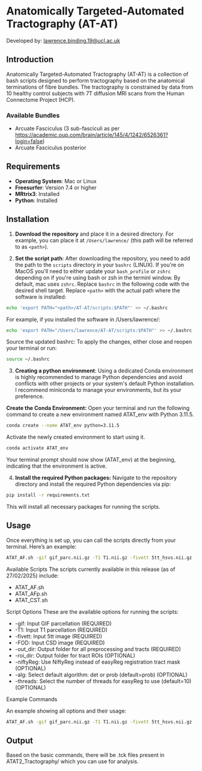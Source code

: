 # Anatomically Targeted-Automated Tractography (AT-AT)

Developed by: [lawrence.binding.19@ucl.ac.uk](mailto:lawrence.binding.19@ucl.ac.uk)

## Introduction

Anatomically Targeted-Automated Tractography (AT-AT) is a collection of bash scripts designed to perform tractography based on the anatomical terminations of fibre bundles. The tractography is constrained by data from 10 healthy control subjects with 7T diffusion MRI scans from the Human Connectome Project (HCP). 

### Available Bundles
- Arcuate Fasciculus (3 sub-fasciculi as per https://academic.oup.com/brain/article/145/4/1242/6526361?login=false)
- Arcuate Fasciculus posterior 

## Requirements

- **Operating System**: Mac or Linux
- **Freesurfer**: Version 7.4 or higher
- **MRtrix3**: Installed
- **Python**: Installed

## Installation

1. **Download the repository** and place it in a desired directory. For example, you can place it at `/Users/lawrence/` (this path will be referred to as `<path>`).

2. **Set the script path**: 
   After downloading the repository, you need to add the path to the `scripts` directory in your `bashrc` (LINUX). If you're on MacOS you'll need to either update your `bash_profile` or `zshrc` depending on if you're using bash or zsh in the terminl window. By default, mac uses `zshrc`. Replace `bashrc` in the following code with the desired shell target. Replace `<path>` with the actual path where the software is installed:

```bash
echo 'export PATH="<path>/AT-AT/scripts:$PATH"' >> ~/.bashrc
```
For example, if you installed the software in /Users/lawrence/:
```bash
echo 'export PATH="/Users/lawrence/AT-AT/scripts:$PATH"' >> ~/.bashrc
```

Source the updated bashrc:
To apply the changes, either close and reopen your terminal or run:

```bash
source ~/.bashrc
```

3. **Creating a python environment**:
Using a dedicated Conda environment is highly recommended to manage Python dependencies and avoid conflicts with other projects or your system's default Python installation. I recommend miniconda to manage your environments, but its your preference. 

**Create the Conda Environment:**
Open your terminal and run the following command to create a new environment named ATAT_env with Python 3.11.5.

```bash
conda create --name ATAT_env python=3.11.5
```
Activate the newly created environment to start using it.

```bash
conda activate ATAT_env
```

Your terminal prompt should now show (ATAT_env) at the beginning, indicating that the environment is active.

4. **Install the required Python packages:**
Navigate to the repository directory and install the required Python dependencies via pip:

```bash
pip install -r requirements.txt
```

This will install all necessary packages for running the scripts.

## Usage
Once everything is set up, you can call the scripts directly from your terminal. Here’s an example:

```bash
ATAT_AF.sh -gif gif_parc.nii.gz -T1 T1.nii.gz -fivett 5tt_hsvs.nii.gz -FOD wm.mif -out_dir ATAT2_Tractography/
```

Available Scripts
The scripts currently available in this release (as of 27/02/2025) include:
- ATAT_AF.sh
- ATAT_AFp.sh
- ATAT_CST.sh

Script Options
These are the available options for running the scripts:

- -gif: Input GIF parcellation (REQUIRED)
- -T1: Input T1 parcellation (REQUIRED)
- -fivett: Input 5tt image (REQUIRED)
- -FOD: Input CSD image (REQUIRED)
- -out_dir: Output folder for all preprocessing and tracts (REQUIRED)
- -roi_dir: Output folder for tract ROIs (OPTIONAL)
- -niftyReg: Use NiftyReg instead of easyReg registration tract mask (OPTIONAL)
- -alg: Select default algorithm: det or prob (default=prob) (OPTIONAL)
- -threads: Select the number of threads for easyReg to use (default=10) (OPTIONAL)

Example Commands

An example showing all options and their usage:

```bash
ATAT_AF.sh -gif gif_parc.nii.gz -T1 T1.nii.gz -fivett 5tt_hsvs.nii.gz -FOD wm.mif -out_dir ATAT2_Tractography/ -roi_dir ATAT2_Tractography/roi/ -niftyReg -alg det -threads 15
```

## Output
Based on the basic commands, there will be .tck files present in ATAT2_Tractography/ which you can use for analysis.

